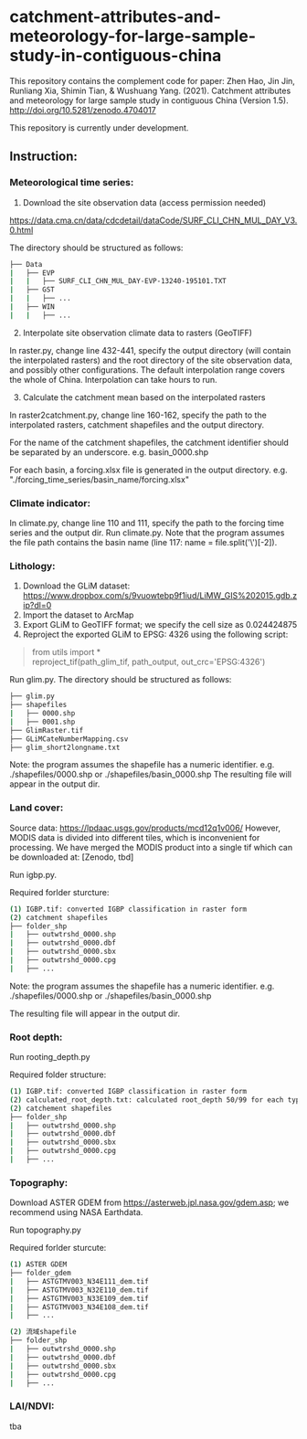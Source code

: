 # catchment-attributes-and-meteorology-for-large-sample-study-in-contiguous-china
This repository contains the complement code for paper: Zhen Hao, Jin Jin, Runliang Xia, Shimin Tian, &amp; Wushuang Yang. (2021). Catchment attributes and meteorology for large sample study in contiguous China (Version 1.5). http://doi.org/10.5281/zenodo.4704017

This repository is currently under development.

## Instruction:
### Meteorological time series:

1. Download the site observation data (access permission needed)


https://data.cma.cn/data/cdcdetail/dataCode/SURF_CLI_CHN_MUL_DAY_V3.0.html

The directory should be structured as follows:
```bash
├── Data  
|   ├── EVP  
|   |   ├── SURF_CLI_CHN_MUL_DAY-EVP-13240-195101.TXT  
|   ├── GST  
|   |   ├── ...  
|   ├── WIN  
|   |   ├── ...  
```

2. Interpolate site observation climate data to rasters (GeoTIFF)


In raster.py, change line 432-441, specify the output directory (will contain the interpolated rasters) and the root directory of the site observation data, and possibly other configurations. 
The default interpolation range covers the whole of China.
Interpolation can take hours to run.

3. Calculate the catchment mean based on the interpolated rasters


In raster2catchment.py, change line 160-162, specify the path to the interpolated rasters, catchment shapefiles and the output directory.

For the name of the catchment shapefiles, the catchment identifier should be separated by an underscore. e.g. basin_0000.shp

For each basin, a forcing.xlsx file is generated in the output directory.  e.g. "./forcing_time_series/basin_name/forcing.xlsx"

### Climate indicator:
In climate.py, change line 110 and 111, specify the path to the forcing time series and the output dir. Run climate.py. 
Note that the program assumes the file path contains the  basin name (line 117: name = file.split('\\')[-2]).

### Lithology:
1. Download the GLiM dataset: https://www.dropbox.com/s/9vuowtebp9f1iud/LiMW_GIS%202015.gdb.zip?dl=0
2. Import the dataset to ArcMap
3. Export GLiM to GeoTIFF format; we specify the cell size as 0.024424875
4. Reproject the exported GLiM to EPSG: 4326 using the following script:

> from utils import * <br>
> reproject_tif(path_glim_tif, path_output, out_crc='EPSG:4326') <br>

Run glim.py.
The directory should be structured as follows:

```bash
├── glim.py
├── shapefiles
|   ├── 0000.shp
|   ├── 0001.shp
├── GlimRaster.tif
├── GLiMCateNumberMapping.csv
├── glim_short2longname.txt
```

Note: the program assumes the shapefile has a numeric identifier. e.g. ./shapefiles/0000.shp or ./shapefiles/basin_0000.shp
The resulting file will appear in the output dir.

### Land cover:
Source data: https://lpdaac.usgs.gov/products/mcd12q1v006/
However, MODIS data is divided into different tiles, which is inconvenient for processing.
We have merged the MODIS product into a single tif which can be downloaded at:
[Zenodo, tbd]

Run igbp.py.

Required forlder sturcture:
```bash
(1) IGBP.tif: converted IGBP classification in raster form
(2) catchment shapefiles
├── folder_shp
|   ├── outwtrshd_0000.shp
|   ├── outwtrshd_0000.dbf
|   ├── outwtrshd_0000.sbx
|   ├── outwtrshd_0000.cpg
|   ├── ...
```

Note: the program assumes the shapefile has a numeric identifier. e.g. ./shapefiles/0000.shp or ./shapefiles/basin_0000.shp

The resulting file will appear in the output dir.

### Root depth:
Run rooting_depth.py

Required folder structure:
```bash
(1) IGBP.tif: converted IGBP classification in raster form
(2) calculated_root_depth.txt: calculated root_depth 50/99 for each type of land cover based on Eq. (2) and Table 2 in (Zeng 2001)
(2) catchement shapefiles
├── folder_shp
|   ├── outwtrshd_0000.shp
|   ├── outwtrshd_0000.dbf
|   ├── outwtrshd_0000.sbx
|   ├── outwtrshd_0000.cpg
|   ├── ...
```

### Topography:
Download ASTER GDEM from https://asterweb.jpl.nasa.gov/gdem.asp; we recommend using NASA Earthdata.

Run topography.py

Required forlder sturcute:
```bash
(1) ASTER GDEM
├── folder_gdem
|   ├── ASTGTMV003_N34E111_dem.tif
|   ├── ASTGTMV003_N32E110_dem.tif
|   ├── ASTGTMV003_N33E109_dem.tif
|   ├── ASTGTMV003_N34E108_dem.tif
|   ├── ...

(2) 流域shapefile
├── folder_shp
|   ├── outwtrshd_0000.shp
|   ├── outwtrshd_0000.dbf
|   ├── outwtrshd_0000.sbx
|   ├── outwtrshd_0000.cpg
|   ├── ...
```

### LAI/NDVI:

tba
